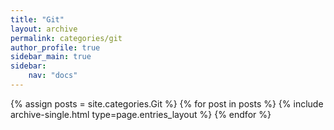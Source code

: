 ```yaml
---
title: "Git"
layout: archive
permalink: categories/git
author_profile: true
sidebar_main: true
sidebar:
    nav: "docs"
---
```



{% assign posts = site.categories.Git %}
{% for post in posts %} {% include archive-single.html type=page.entries_layout %} {% endfor %}